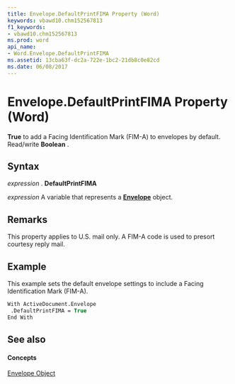 ```yaml
---
title: Envelope.DefaultPrintFIMA Property (Word)
keywords: vbawd10.chm152567813
f1_keywords:
- vbawd10.chm152567813
ms.prod: word
api_name:
- Word.Envelope.DefaultPrintFIMA
ms.assetid: 13cba63f-dc2a-722e-1bc2-21db8c0e82cd
ms.date: 06/08/2017
---
```



# Envelope.DefaultPrintFIMA Property (Word)

 **True** to add a Facing Identification Mark (FIM-A) to envelopes by default. Read/write **Boolean** .


## Syntax

 _expression_ . **DefaultPrintFIMA**

 _expression_ A variable that represents a **[Envelope](envelope-object-word.md)** object.


## Remarks

This property applies to U.S. mail only. A FIM-A code is used to presort courtesy reply mail.


## Example

This example sets the default envelope settings to include a Facing Identification Mark (FIM-A).


```vb
With ActiveDocument.Envelope 
 .DefaultPrintFIMA = True 
End With
```


## See also


#### Concepts


[Envelope Object](envelope-object-word.md)

